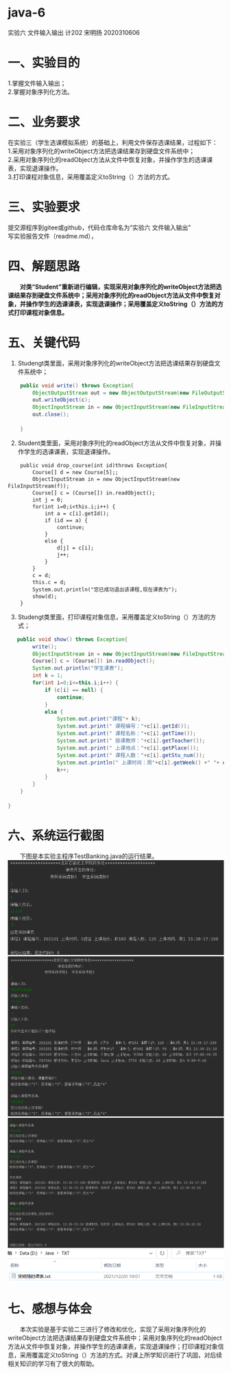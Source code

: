 # java-6
实验六 文件输入输出 计202 宋明扬 2020310606
# 一、实验目的
1.掌握文件输入输出；
<br>2.掌握对象序列化方法。
# 二、业务要求
在实验三（学生选课模拟系统）的基础上，利用文件保存选课结果，过程如下：
<br>1.采用对象序列化的writeObject方法把选课结果存到硬盘文件系统中；
<br>2.采用对象序列化的readObject方法从文件中恢复对象，并操作学生的选课课表，实现退课操作。
<br>3.打印课程对象信息，采用覆盖定义toString（）方法的方式。
# 三、实验要求
提交源程序到gitee或github，代码仓库命名为“实验六 文件输入输出”
<br>写实验报告文件（readme.md），
# 四、解题思路
&emsp;&emsp;**对类“Student”重新进行编辑，实现采用对象序列化的writeObject方法把选课结果存到硬盘文件系统中；采用对象序列化的readObject方法从文件中恢复对象，并操作学生的选课课表，实现退课操作；采用覆盖定义toString（）方法的方式打印课程对象信息。**
# 五、关键代码
1. Studengt类里面，采用对象序列化的writeObject方法把选课结果存到硬盘文件系统中；
```java 
    public void write() throws Exception{
        ObjectOutputStream out = new ObjectOutputStream(new FileOutputStream(f)); 
        out.writeObject(c);
        ObjectInputStream in = new ObjectInputStream(new FileInputStream(f));
        out.close();

    }
```
2. Student类里面，采用对象序列化的readObject方法从文件中恢复对象，并操作学生的选课课表，实现退课操作。
```
    public void drop_course(int id)throws Exception{
        Course[] d = new Course[5];;
        ObjectInputStream in = new ObjectInputStream(new FileInputStream(f));
        Course[] c = (Course[]) in.readObject();
        int j = 0;
        for(int i=0;i<this.i;i++) {
            int a = c[i].getId();
            if (id == a) {
                continue;
            }
            else {
                d[j] = c[i];
                j++;
            }
        }
        c = d;
        this.c = d;
        System.out.println("您已成功退出该课程,现在课表为");
        show(d);
    }
```
3. Studengt类里面，打印课程对象信息，采用覆盖定义toString（）方法的方式；
```java 
   public void show() throws Exception{
        write();
        ObjectInputStream in = new ObjectInputStream(new FileInputStream(f));
        Course[] c = (Course[]) in.readObject();
        System.out.println("学生课表");
        int k = 1;
        for(int i=0;i<=this.i;i++) {
            if (c[i] == null) {
                continue;
            }
            else {
                System.out.print("课程"+ k);
                System.out.print(" 课程编号："+c[i].getId());
                System.out.print(" 课程名称："+c[i].getTime());
                System.out.print(" 授课教师："+c[i].getTeacher());
                System.out.print(" 上课地点："+c[i].getPlace());
                System.out.print(" 课程人数："+c[i].getStu_num());
                System.out.println(" 上课时间：周"+c[i].getWeek() +" "+ c[i].getTime());
                k++;
            }
        }
    }

}
```
# 六、系统运行截图
&emsp;&emsp;下图是本实验主程序TestBanking.java的运行结果。
<br>![avatar](https://github.com/songmingyang01/java-6/blob/main/%E5%B1%8F%E5%B9%95%E6%88%AA%E5%9B%BE%202021-12-20%20094611.png)
<br>![avatar](https://github.com/songmingyang01/java-6/blob/main/%E5%B1%8F%E5%B9%95%E6%88%AA%E5%9B%BE%202021-12-20%20100159.png)
<br>![avatar](https://github.com/songmingyang01/java-6/blob/main/%E5%B1%8F%E5%B9%95%E6%88%AA%E5%9B%BE%202021-12-20%20100212.png)
<br>![avatar](https://github.com/songmingyang01/java-6/blob/main/%E5%B1%8F%E5%B9%95%E6%88%AA%E5%9B%BE%202021-12-20%20100227.png)
# 七、感想与体会
&emsp;&emsp;本次实验是基于实验二三进行了修改和优化，实现了采用对象序列化的writeObject方法把选课结果存到硬盘文件系统中；采用对象序列化的readObject方法从文件中恢复对象，并操作学生的选课课表，实现退课操作；打印课程对象信息，采用覆盖定义toString（）方法的方式。对课上所学知识进行了巩固，对后续相关知识的学习有了很大的帮助。
